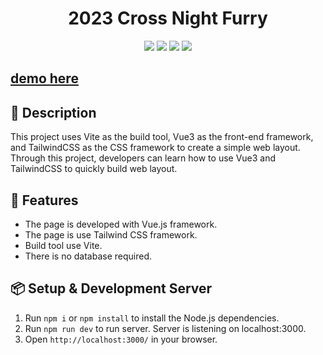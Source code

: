 <h1 align="center">2023 Cross Night Furry</h1>
<p align="center">
  <img src="https://img.shields.io/badge/npm-v9.5.1-blue" >
  <img src="https://img.shields.io/badge/vue-v3.3.11-green">
  <img src="https://img.shields.io/badge/vite-v5.0.8-yellow">
  <img src="https://img.shields.io/badge/tailwindcss-v3.4.1-blue" >
</p>



<h2>
<a href="https://spa-furry-project-cross-night.vercel.app/">
 demo here
</a>
</h2>


## 📄 Description

This project uses Vite as the build tool, Vue3 as the front-end framework, and TailwindCSS as the CSS framework to create a simple web layout. Through this project, developers can learn how to use Vue3 and TailwindCSS to quickly build web layout.


## 🚀 Features

- The page is developed with Vue.js framework.
- The page is use Tailwind CSS framework.
- Build tool use Vite.
- There is no database required.


## 📦 Setup & Development Server

1. Run `npm i` or `npm install` to install the Node.js dependencies.
2. Run `npm run dev` to run server. Server is listening on localhost:3000.
3. Open `http://localhost:3000/` in your browser.


